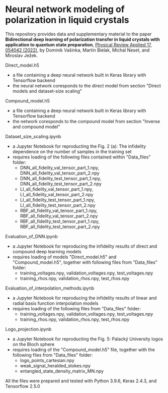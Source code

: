 # Neural network modeling of polarization in liquid crystals

This repository provides data and supplementary material to the paper **Bidirectional deep learning of polarization transfer in liquid crystals with application to quantum state preparation**, [Physical Review Applied 17, 054042 (2022)](https://doi.org/10.1103/PhysRevApplied.17.054042), by Dominik Vašinka, Martin Bielak, Michal Neset, and Miroslav Ježek.

Direct_model.h5
- a file containing a deep neural network built in Keras library with Tensorflow backend
- the neural network coresponds to the direct model from section "Direct models and dataset-size scaling"

Compound_model.h5
- a file containing a deep neural network built in Keras library with Tensorflow backend
- the network coresponds to the compound model from section "Inverse and compound model"

Dataset_size_scaling.ipynb
- a Jupyter Notebook for reproducting the Fig. 2 (a): The infidelity dependence on the number of samples in the training set
- requires loading of the following files contained within "Data_files" folder:
    - DNN_all_fidelity_val_tensor_part_1.npy, DNN_all_fidelity_val_tensor_part_2.npy
    - DNN_all_fidelity_test_tensor_part_1.npy, DNN_all_fidelity_test_tensor_part_2.npy
    - LI_all_fidelity_val_tensor_part_1.npy, LI_all_fidelity_val_tensor_part_2.npy
    - LI_all_fidelity_test_tensor_part_1.npy, LI_all_fidelity_test_tensor_part_2.npy
    - RBF_all_fidelity_val_tensor_part_1.npy, RBF_all_fidelity_val_tensor_part_2.npy
    - RBF_all_fidelity_test_tensor_part_1.npy, RBF_all_fidelity_test_tensor_part_2.npy

Evaluation_of_DNN.ipynb
- a Jupyter Notebook for reproducing the infidelity results of direct and compound deep learning models
- requires loading of models "Direct_model.h5" and "Compound_model.h5", together with following files from "Data_files" folder:
    - training_voltages.npy, validation_voltages.npy, test_voltages.npy
    - training_rhos.npy, validation_rhos.npy, test_rhos.npy

Evaluation_of_interpolation_methods.ipynb
- a Jupyter Notebook for reproducing the infidelity results of linear and radial basis function interpolation models
- requires loading of the following files from "Data_files" folder:
    - training_voltages.npy, validation_voltages.npy, test_voltages.npy
    - training_rhos.npy, validation_rhos.npy, test_rhos.npy

Logo_projection.ipynb
- a Jupyter Notebook for reproducting the Fig. 5: Palacký University logos on the Bloch sphere
- requires loading of the "Compound_model.h5" file, together with the following files from "Data_files" folder:
    - logo_points_cartesian.npy
    - weak_signal_heralded_stokes.npy
    - entangled_state_density_matrix_MN.npy

All the files were prepared and tested with Python 3.9.6, Keras 2.4.3, and Tensorflow 2.5.0





